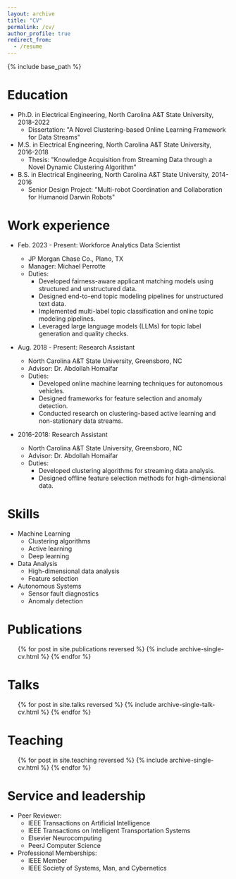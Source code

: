 ```yaml
---
layout: archive
title: "CV"
permalink: /cv/
author_profile: true
redirect_from:
  - /resume
---
```


{% include base_path %}

Education
======
* Ph.D. in Electrical Engineering, North Carolina A&T State University, 2018-2022  
  * Dissertation: "A Novel Clustering-based Online Learning Framework for Data Streams"
* M.S. in Electrical Engineering, North Carolina A&T State University, 2016-2018  
  * Thesis: "Knowledge Acquisition from Streaming Data through a Novel Dynamic Clustering Algorithm"
* B.S. in Electrical Engineering, North Carolina A&T State University, 2014-2016  
  * Senior Design Project: "Multi-robot Coordination and Collaboration for Humanoid Darwin Robots"

Work experience
======
* Feb. 2023 - Present: Workforce Analytics Data Scientist  
  * JP Morgan Chase Co., Plano, TX  
  * Manager: Michael Perrotte  
  * Duties: 
    - Developed fairness-aware applicant matching models using structured and unstructured data.
    - Designed end-to-end topic modeling pipelines for unstructured text data.
    - Implemented multi-label topic classification and online topic modeling pipelines.
    - Leveraged large language models (LLMs) for topic label generation and quality checks.

* Aug. 2018 - Present: Research Assistant  
  * North Carolina A&T State University, Greensboro, NC  
  * Advisor: Dr. Abdollah Homaifar  
  * Duties: 
    - Developed online machine learning techniques for autonomous vehicles.
    - Designed frameworks for feature selection and anomaly detection.
    - Conducted research on clustering-based active learning and non-stationary data streams.

* 2016-2018: Research Assistant  
  * North Carolina A&T State University, Greensboro, NC  
  * Advisor: Dr. Abdollah Homaifar  
  * Duties:
    - Developed clustering algorithms for streaming data analysis.
    - Designed offline feature selection methods for high-dimensional data.

Skills
======
* Machine Learning
  * Clustering algorithms
  * Active learning
  * Deep learning
* Data Analysis
  * High-dimensional data analysis
  * Feature selection
* Autonomous Systems
  * Sensor fault diagnostics
  * Anomaly detection

Publications
======
<ul>{% for post in site.publications reversed %}
    {% include archive-single-cv.html %}
{% endfor %}</ul>

Talks
======
<ul>{% for post in site.talks reversed %}
    {% include archive-single-talk-cv.html %}
{% endfor %}</ul>

Teaching
======
<ul>{% for post in site.teaching reversed %}
    {% include archive-single-cv.html %}
{% endfor %}</ul>

Service and leadership
======
* Peer Reviewer:
  - IEEE Transactions on Artificial Intelligence
  - IEEE Transactions on Intelligent Transportation Systems
  - Elsevier Neurocomputing
  - PeerJ Computer Science
* Professional Memberships:
  - IEEE Member
  - IEEE Society of Systems, Man, and Cybernetics

